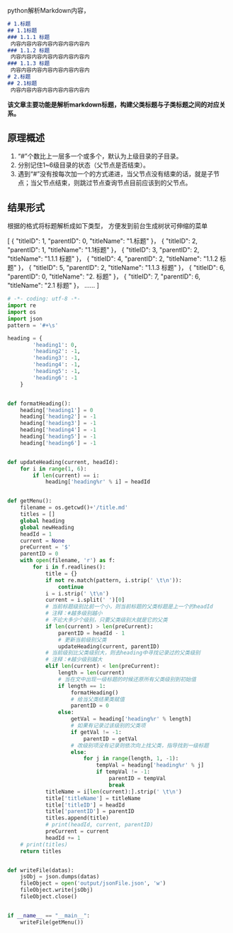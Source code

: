 
python解析Markdown内容，

```markdown
# 1.标题
## 1.1标题
### 1.1.1 标题
 内容内容内容内容内容内容内容内
### 1.1.2 标题
 内容内容内容内容内容内容内容内
### 1.1.3 标题
 内容内容内容内容内容内容内容内
# 2.标题
## 2.1标题
 内容内容内容内容内容内容内容内
```
**该文章主要功能是解析markdown标题，构建父类标题与子类标题之间的对应关系。**

## 原理概述 ##
 1. “#”个数比上一层多一个或多个，默认为上级目录的子目录。
 2. 分别记住1~6级目录的状态（父节点是否结束）。
 3. 遇到“#”没有按每次加一个的方式递进，当父节点没有结束的话，就是子节点；当父节点结束，则跳过节点查询节点目前应该到的父节点。

## 结果形式 ##
根据的格式将标题解析成如下类型，
方便发到前台生成树状可伸缩的菜单

[
{ "titleID": 1, "parentID": 0, "titleName": "1.标题" }，
{ "titleID": 2, "parentID": 1, "titleName": "1.1标题" }，
{ "titleID": 3, "parentID": 2, "titleName": "1.1.1 标题" }，
{ "titleID": 4, "parentID": 2, "titleName": "1.1.2 标题" }，
{ "titleID": 5, "parentID": 2, "titleName": "1.1.3 标题" }，
{ "titleID": 6, "parentID": 0, "titleName": "2. 标题" }，
{ "titleID": 7, "parentID": 6, "titleName": "2.1 标题" }，
......
]

``` python
# -*- coding: utf-8 -*-
import re
import os
import json
pattern = '#+\s'

heading = {
        'heading1': 0,
        'heading2': -1,
        'heading3': -1,
        'heading4': -1,
        'heading5': -1,
        'heading6': -1
    }


def formatHeading():
    heading['heading1'] = 0
    heading['heading2'] = -1
    heading['heading3'] = -1
    heading['heading4'] = -1
    heading['heading5'] = -1
    heading['heading6'] = -1


def updateHeading(current, headId):
    for i in range(1, 6):
        if len(current) == i:
            heading['heading%r' % i] = headId


def getMenu():
    filename = os.getcwd()+'/title.md'
    titles = []
    global heading
    global newHeading
    headId = 1
    current = None
    preCurrent = '$'
    parentID = 0
    with open(filename, 'r') as f:
        for i in f.readlines():
            title = {}
            if not re.match(pattern, i.strip(' \t\n')):
                continue
            i = i.strip(' \t\n')
            current = i.split(' ')[0]
            # 当前标题级别比前一个小，则当前标题的父类标题是上一个的headId
            # 注释：#越多级别越小
            # 不论大多少个级别，只要父类级别大就是它的父类
            if len(current) > len(preCurrent):
                parentID = headId - 1
                # 更新当前级别父类
                updateHeading(current, parentID)
            # 当前级别比父类级别大，则去heading中寻找记录过的父类级别
            # 注释：#越少级别越大
            elif len(current) < len(preCurrent):
                length = len(current)
                # 当在文中出现一级标题的时候还原所有父类级别到初始值
                if length == 1:
                    formatHeading()
                    # 给当父类结果类赋值
                    parentID = 0
                else:
                    getVal = heading['heading%r' % length]
                    # 如果有记录过该级别的父类项
                    if getVal != -1:
                        parentID = getVal
                    # 改级别项没有记录则依次向上找父类，指导找到一级标题
                    else:
                        for j in range(length, 1, -1):
                            tempVal = heading['heading%r' % j]
                            if tempVal != -1:
                                parentID = tempVal
                                break
            titleName = i[len(current):].strip(' \t\n')
            title['titleName'] = titleName
            title['titleID'] = headId
            title['parentID'] = parentID
            titles.append(title)
            # print(headId, current, parentID)
            preCurrent = current
            headId += 1
    # print(titles)
    return titles


def writeFile(datas):
    jsObj = json.dumps(datas)  
    fileObject = open('output/jsonFile.json', 'w')  
    fileObject.write(jsObj)  
    fileObject.close()  


if __name__ == "__main__":
    writeFile(getMenu())



```

